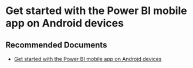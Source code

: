   <properties
	pageTitle="android"
	description="android"
	service="microsoft.PowerBIDedicated"
	resource="capacities"
	authors="pjfreitas"
	ms.author="pfreitas"	
	displayOrder="350"
	selfHelpType="generic"
	supportTopicIds="32628063"
	productPesIds="16334"
	cloudEnvironments="public, MoonCake, fairfax, usnat, ussec" 
	articleId="89de8eeb-4337-1ca1-7029-bd99dd1d9f63"
	ownershipId="PowerBI_PowerBI"
/>

# Get started with the Power BI mobile app on Android devices

## **Recommended Documents**

* [Get started with the Power BI mobile app on Android devices](https://docs.microsoft.com/power-bi/consumer/mobile/mobile-android-app-get-started)
